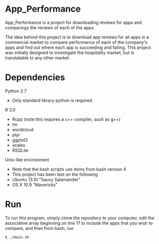 App_Performance
===============

App_Performance is a project for downloading reviews for apps and 
comparings the reviews of each of the apps.

The idea behind this project is to download app reviews for all 
apps in a commercial market to compare performance of each of the
company's apps and find out where each app is succeeding and 
failing. This project was initially designed to investigate 
the hospitality market, but is translatable to any other market.

Dependencies
============

Python 2.7
- Only standard library python is required. 

R 3.0
- Rcpp (note this requires a c++ compiler, such as g++)
- tm
- wordcloud
- plyr
- ggplot2
- scales
- RSQLite

Unix-like environment
- Note that the bash scripts use items from bash version 4
- This project has been test on the following
- Ubuntu 13.10 "Saucy Salamander"
- OS X 10.9 "Mavericks"

Run
===

To run this program, simply clone the repository to your computer,
edit the associative array beginning on line 17 to include the apps
that you wish to compare, and then from bash, run

    $ ./main.sh
